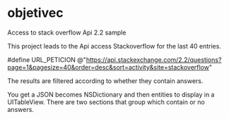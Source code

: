 # objetivec
Access to stack overflow Api 2.2 sample

This project leads to the Api access Stackoverflow for the last 40 entries. 

#define URL_PETICION @"https://api.stackexchange.com/2.2/questions?page=1&pagesize=40&order=desc&sort=activity&site=stackoverflow"

The results are filtered according to whether they contain answers.

You get a JSON becomes NSDictionary and then entities to display in a UITableView.
There are two sections that group which contain or no answers.
